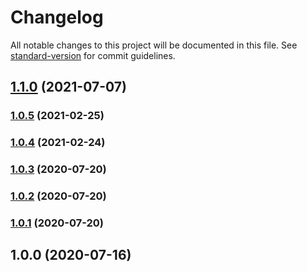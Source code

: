 # Changelog

All notable changes to this project will be documented in this file. See [standard-version](https://github.com/conventional-changelog/standard-version) for commit guidelines.

## [1.1.0](https://github.com/IhToN/verdaccio-azure-ad-login/compare/v1.0.5...v1.1.0) (2021-07-07)

### [1.0.5](https://github.com/IhToN/verdaccio-azure-ad-login/compare/v1.0.4...v1.0.5) (2021-02-25)

### [1.0.4](https://github.com/IhToN/verdaccio-azure-ad-login/compare/v1.0.3...v1.0.4) (2021-02-24)

### [1.0.3](https://github.com/IhToN/verdaccio-azure-ad-login/compare/v1.0.2...v1.0.3) (2020-07-20)

### [1.0.2](https://github.com/IhToN/verdaccio-azure-ad-login/compare/v1.0.1...v1.0.2) (2020-07-20)

### [1.0.1](https://github.com/IhToN/verdaccio-azure-ad-login/compare/v1.0.0...v1.0.1) (2020-07-20)

## 1.0.0 (2020-07-16)
